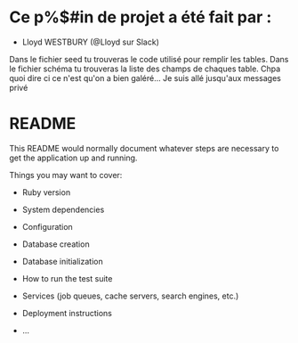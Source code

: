 # Ce p%$#in de projet a été fait par :
- Lloyd WESTBURY (@Lloyd sur Slack)

Dans le fichier seed tu trouveras le code utilisé pour remplir les tables.
Dans le fichier schéma tu trouveras la liste des champs de chaques table.
Chpa quoi dire ci ce n'est qu'on a bien galéré...
Je suis allé jusqu'aux messages privé


# README

This README would normally document whatever steps are necessary to get the
application up and running.

Things you may want to cover:

* Ruby version

* System dependencies

* Configuration

* Database creation

* Database initialization

* How to run the test suite

* Services (job queues, cache servers, search engines, etc.)

* Deployment instructions

* ...
